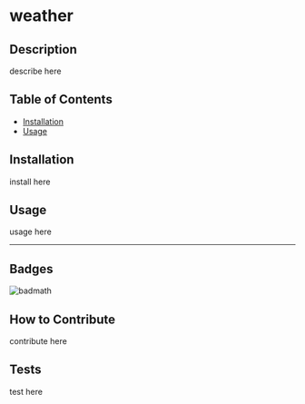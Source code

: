 
  # weather

  ## Description
  
  describe here
  
  ## Table of Contents
     
  - [Installation](#installation)
  - [Usage](#usage)
  
  ## Installation
  
  install here
  
  ## Usage
  
  usage here

  ---
  
  ## Badges
  
  ![badmath](https://img.shields.io/github/languages/top/lernantino/badmath)
    
  ## How to Contribute
  
  contribute here
  
  ## Tests
  
  test here

